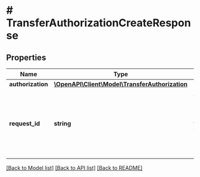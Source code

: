 # # TransferAuthorizationCreateResponse

## Properties

Name | Type | Description | Notes
------------ | ------------- | ------------- | -------------
**authorization** | [**\OpenAPI\Client\Model\TransferAuthorization**](TransferAuthorization.md) |  |
**request_id** | **string** | A unique identifier for the request, which can be used for troubleshooting. This identifier, like all Plaid identifiers, is case sensitive. |

[[Back to Model list]](../../README.md#models) [[Back to API list]](../../README.md#endpoints) [[Back to README]](../../README.md)
